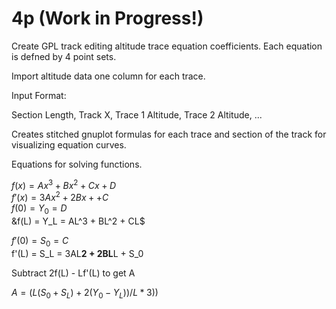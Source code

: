 # 4p (Work in Progress!)
Create GPL track editing altitude trace equation coefficients. Each equation is defned by 4 point sets. 

Import altitude data one column for each trace.

Input Format:

   Section Length, Track X, Trace 1 Altitude, Trace 2 Altitude, ...

Creates stitched gnuplot formulas for each trace and section of the track for visualizing equation curves. 


Equations for solving functions. 

$f(x) = Ax^3 + Bx^2 + Cx + D$  
$f'(x) = 3Ax^2 + 2Bx + +  C$  
$f(0) = Y_0 = D$  
&f(L) = Y_L = AL^3 + BL^2 + CL$  

$f'(0) = S_0 = C$  
f'(L) = S_L = 3AL**2 + 2BL**L + S_0  

Subtract 2f(L) - Lf'(L) to get A

$A = (L(S_0 + S_L) + 2(Y_0 - Y_L)) / L*3))$  